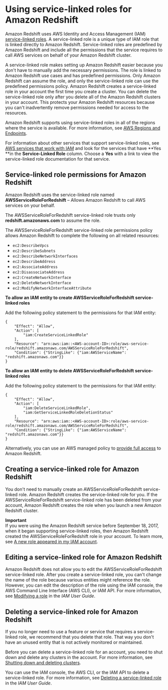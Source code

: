 # Using service\-linked roles for Amazon Redshift<a name="using-service-linked-roles"></a>

Amazon Redshift uses AWS Identity and Access Management \(IAM\)[ service\-linked roles](https://docs.aws.amazon.com/IAM/latest/UserGuide/id_roles_terms-and-concepts.html#iam-term-service-linked-role)\. A service\-linked role is a unique type of IAM role that is linked directly to Amazon Redshift\. Service\-linked roles are predefined by Amazon Redshift and include all the permissions that the service requires to call AWS services on behalf of your Amazon Redshift cluster\. 

A service\-linked role makes setting up Amazon Redshift easier because you don't have to manually add the necessary permissions\. The role is linked to Amazon Redshift use cases and has predefined permissions\. Only Amazon Redshift can assume the role, and only the service\-linked role can use the predefined permissions policy\. Amazon Redshift creates a service\-linked role in your account the first time you create a cluster\. You can delete the service\-linked role only after you delete all of the Amazon Redshift clusters in your account\. This protects your Amazon Redshift resources because you can't inadvertently remove permissions needed for access to the resources\.

Amazon Redshift supports using service\-linked roles in all of the regions where the service is available\. For more information, see [AWS Regions and Endpoints](https://docs.aws.amazon.com/general/latest/gr/rande.html?id=docs_gateway#redshift_region)\.

For information about other services that support service\-linked roles, see [AWS services that work with IAM](https://docs.aws.amazon.com/IAM/latest/UserGuide/reference_aws-services-that-work-with-iam.html) and look for the services that have **Yes **in the **Service\-Linked Role** column\. Choose a **Yes** with a link to view the service\-linked role documentation for that service\.

## Service\-linked role permissions for Amazon Redshift<a name="service-linked-role-permissions"></a>

Amazon Redshift uses the service\-linked role named **AWSServiceRoleForRedshift** – Allows Amazon Redshift to call AWS services on your behalf\.

The AWSServiceRoleForRedshift service\-linked role trusts only **redshift\.amazonaws\.com** to assume the role\.

The AWSServiceRoleForRedshift service\-linked role permissions policy allows Amazon Redshift to complete the following on all related resources:
+ `ec2:DescribeVpcs `
+ `ec2:DescribeSubnets `
+ `ec2:DescribeNetworkInterfaces `
+ `ec2:DescribeAddress `
+ `ec2:AssociateAddress `
+ `ec2:DisassociateAddress `
+ `ec2:CreateNetworkInterface `
+ `ec2:DeleteNetworkInterface `
+ `ec2:ModifyNetworkInterfaceAttribute`

**To allow an IAM entity to create AWSServiceRoleForRedshift service\-linked roles**

Add the following policy statement to the permissions for that IAM entity:

```
{
    "Effect": "Allow",
    "Action": [
        "iam:CreateServiceLinkedRole"      
    ],
    "Resource": "arn:aws:iam::<AWS-account-ID>:role/aws-service-role/redshift.amazonaws.com/AWSServiceRoleForRedshift",
    "Condition": {"StringLike": {"iam:AWSServiceName": "redshift.amazonaws.com"}}
}
```

**To allow an IAM entity to delete AWSServiceRoleForRedshift service\-linked roles**

Add the following policy statement to the permissions for that IAM entity:

```
{
    "Effect": "Allow",
    "Action": [
        "iam:DeleteServiceLinkedRole",
        "iam:GetServiceLinkedRoleDeletionStatus"
    ],
    "Resource": "arn:aws:iam::<AWS-account-ID>:role/aws-service-role/redshift.amazonaws.com/AWSServiceRoleForRedshift",
    "Condition": {"StringLike": {"iam:AWSServiceName": "redshift.amazonaws.com"}}
}
```

Alternatively, you can use an AWS managed policy to [provide full access](https://console.aws.amazon.com/iam/home#policies/arn:aws:iam::aws:policy/AmazonRedshiftFullAccess) to Amazon Redshift\.

## Creating a service\-linked role for Amazon Redshift<a name="create-service-linked-role"></a>

You don't need to manually create an AWSServiceRoleForRedshift service\-linked role\. Amazon Redshift creates the service\-linked role for you\. If the AWSServiceRoleForRedshift service\-linked role has been deleted from your account, Amazon Redshift creates the role when you launch a new Amazon Redshift cluster\.

**Important**  
If you were using the Amazon Redshift service before September 18, 2017, when it began supporting service\-linked roles, then Amazon Redshift created the AWSServiceRoleForRedshift role in your account\. To learn more, see [A new role appeared in my IAM account](https://docs.aws.amazon.com/IAM/latest/UserGuide/troubleshoot_roles.html#troubleshoot_roles_new-role-appeared)\. 

## Editing a service\-linked role for Amazon Redshift<a name="edit-service-linked-role"></a>

Amazon Redshift does not allow you to edit the AWSServiceRoleForRedshift service\-linked role\. After you create a service\-linked role, you can't change the name of the role because various entities might reference the role\. However, you can edit the description of the role using the IAM console, the AWS Command Line Interface \(AWS CLI\), or IAM API\. For more information, see [Modifying a role](https://docs.aws.amazon.com/IAM/latest/UserGuide/id_roles_manage_modify.html) in the *IAM User Guide*\.

## Deleting a service\-linked role for Amazon Redshift<a name="delete-service-linked-role"></a>

If you no longer need to use a feature or service that requires a service\-linked role, we recommend that you delete that role\. That way you don't have an unused entity that is not actively monitored or maintained\. 

Before you can delete a service\-linked role for an account, you need to shut down and delete any clusters in the account\. For more information, see [Shutting down and deleting clusters](managing-cluster-operations.md#rs-mgmt-shutdown-delete-cluster)\.

You can use the IAM console, the AWS CLI, or the IAM API to delete a service\-linked role\. For more information, see [Deleting a service\-linked role](https://docs.aws.amazon.com/IAM/latest/UserGuide/using-service-linked-roles.html#delete-service-linked-role) in the *IAM User Guide*\.